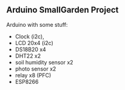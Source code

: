 ## Arduino SmallGarden Project

Arduino with some stuff:
- Clock (i2c),
- LCD 20x4 (i2c)
- DS18B20 x4
- DHT22 x2
- soil humidity sensor x2
- photo sensor x2
- relay x8 (PFC)
- ESP8266

